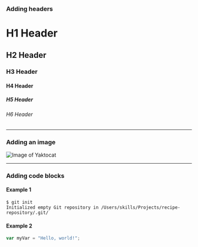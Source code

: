 ### Adding headers

# H1 Header

## H2 Header

### H3 Header

#### H4 Header

##### H5 Header

###### H6 Header

---

### Adding an image

![Image of Yaktocat](https://octodex.github.com/images/yaktocat.png)

---

### Adding code blocks

#### Example 1

```
$ git init
Initialized empty Git repository in /Users/skills/Projects/recipe-repository/.git/
```

#### Example 2

``` javascript
var myVar = "Hello, world!";
```
